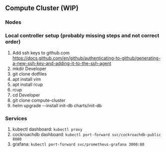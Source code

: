 ## Compute Cluster (WIP)


### Nodes





### Local controller setup (probably missing steps and not correct order)
1. Add ssh keys to github.com
https://docs.github.com/en/github/authenticating-to-github/generating-a-new-ssh-key-and-adding-it-to-the-ssh-agent
2. mkdir Developer
3. git clone dotfiles
4. apt install vim
5. apt install rcup
6. rcup
7. cd Developer
8. git clone compute-cluster
9. helm upgrade --install init-db charts/init-db

### Services

1. kubectl dashboard: `kubectl proxy`
2. cockroachdb dashboard: `kubectl port-forward svc/cockroachdb-public 8080`
3. grafana: `kubectl port-forward svc/prometheus-grafana 3000:80`

